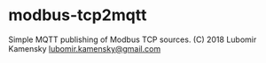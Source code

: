# modbus-tcp2mqtt
Simple MQTT publishing of Modbus TCP sources. (C) 2018 Lubomir Kamensky lubomir.kamensky@gmail.com

